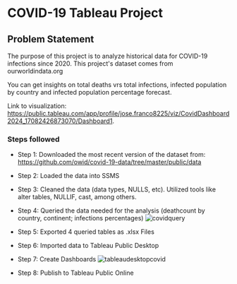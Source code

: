 # COVID-19 Tableau Project

## Problem Statement

The purpose of this project is to analyze historical data for COVID-19 infections since 2020. This project's dataset comes from ourworldindata.org

 You can get insights on total deaths vrs total infections, infected population by country and infected population percentage forecast.

Link to visualization: https://public.tableau.com/app/profile/jose.franco8225/viz/CovidDashboard2024_17082426873070/Dashboard1.

### Steps followed 
- Step 1: Downloaded the most recent version of the dataset from: https://github.com/owid/covid-19-data/tree/master/public/data
- Step 2: Loaded the data into SSMS
- Step 3: Cleaned the data (data types, NULLS, etc). Utilized tools like alter tables, NULLIF, cast, among others.
- Step 4: Queried the data needed for the analysis (deathcount by country, continent; infections percentages)
![covidquery](https://github.com/TheDevFranco/DataAnalystProject_COVID19/assets/94664155/f8206437-1599-4c17-9329-e334319e6c2b)

- Step 5: Exported 4 queried tables as .xlsx Files 
- Step 6: Imported data to Tableau Public Desktop
- Step 7: Create Dashboards
![tableaudesktopcovid](https://github.com/TheDevFranco/DataAnalystProject_COVID19/assets/94664155/b34544ff-c406-4ac3-8610-ff4e4e502f32)
- Step 8: Publish to Tableau Public Online
